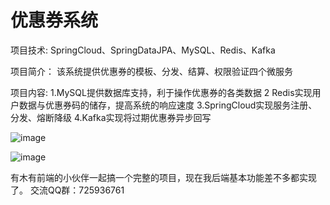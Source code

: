 # 优惠券系统

项目技术:
SpringCloud、SpringDataJPA、MySQL、Redis、Kafka 

项目简介：
该系统提供优惠券的模板、分发、结算、权限验证四个微服务

项目内容:
1.MySQL提供数据库支持，利于操作优惠券的各类数据
2 Redis实现用户数据与优惠券码的储存，提高系统的响应速度
3.SpringCloud实现服务注册、分发、熔断降级
4.Kafka实现将过期优惠券异步回写


![image](https://user-images.githubusercontent.com/67719239/119512095-98752680-bda5-11eb-8f00-d00aaec52fad.png)


![image](https://user-images.githubusercontent.com/67719239/119512225-b478c800-bda5-11eb-8612-7859da575821.png)

有木有前端的小伙伴一起搞一个完整的项目，现在我后端基本功能差不多都实现了。
交流QQ群：725936761
